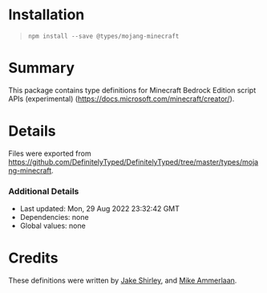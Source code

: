 # Installation
> `npm install --save @types/mojang-minecraft`

# Summary
This package contains type definitions for Minecraft Bedrock Edition script APIs (experimental) (https://docs.microsoft.com/minecraft/creator/).

# Details
Files were exported from https://github.com/DefinitelyTyped/DefinitelyTyped/tree/master/types/mojang-minecraft.

### Additional Details
 * Last updated: Mon, 29 Aug 2022 23:32:42 GMT
 * Dependencies: none
 * Global values: none

# Credits
These definitions were written by [Jake Shirley](https://github.com/JakeShirley), and [Mike Ammerlaan](https://github.com/mammerla).
